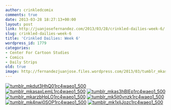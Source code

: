 ```yaml
---
author: crinkledcomix
comments: true
date: 2013-03-28 18:27:13+00:00
layout: post
link: http://juanjosefernandez.com/2013/03/28/crinkled-dailies-week-6/
slug: crinkled-dailies-week-6
title: 'Crinkled Dailies: Week 6'
wordpress_id: 1779
categories:
- Center For Cartoon Studies
- Comics
- Daily Strips
old: true
image: http://fernandezjuanjose.files.wordpress.com/2013/03/tumblr_mkasaxleml1rc4waeo1_500.gif
---
```

<!--more-->
[![tumblr_mkdut3HhQ01rc4waeo1_500](http://fernandezjuanjose.files.wordpress.com/2013/03/tumblr_mkdut3hhq01rc4waeo1_500.gif)](http://fernandezjuanjose.files.wordpress.com/2013/03/tumblr_mkdut3hhq01rc4waeo1_500.gif) [![tumblr_mkasaxLemL1rc4waeo1_500](http://fernandezjuanjose.files.wordpress.com/2013/03/tumblr_mkasaxleml1rc4waeo1_500.gif)](http://fernandezjuanjose.files.wordpress.com/2013/03/tumblr_mkasaxleml1rc4waeo1_500.gif) [![tumblr_mkas3hBlEp1rc4waeo1_500](http://fernandezjuanjose.files.wordpress.com/2013/03/tumblr_mkas3hblep1rc4waeo1_500.gif)](http://fernandezjuanjose.files.wordpress.com/2013/03/tumblr_mkas3hblep1rc4waeo1_500.gif) [![tumblr_mkarzbHpLO1rc4waeo1_500](http://fernandezjuanjose.files.wordpress.com/2013/03/tumblr_mkarzbhplo1rc4waeo1_500.gif)](http://fernandezjuanjose.files.wordpress.com/2013/03/tumblr_mkarzbhplo1rc4waeo1_500.gif) [![tumblr_mk5jt0vnzk1rc4waeo1_500](http://fernandezjuanjose.files.wordpress.com/2013/03/tumblr_mk5jt0vnzk1rc4waeo1_500.gif)](http://fernandezjuanjose.files.wordpress.com/2013/03/tumblr_mk5jt0vnzk1rc4waeo1_500.gif) [![tumblr_mk4nwi0SOP1rc4waeo1_500](http://fernandezjuanjose.files.wordpress.com/2013/03/tumblr_mk4nwi0sop1rc4waeo1_500.gif)](http://fernandezjuanjose.files.wordpress.com/2013/03/tumblr_mk4nwi0sop1rc4waeo1_500.gif) [![tumblr_mk1xljJozc1rc4waeo1_500](http://fernandezjuanjose.files.wordpress.com/2013/03/tumblr_mk1xljjozc1rc4waeo1_500.gif)](http://fernandezjuanjose.files.wordpress.com/2013/03/tumblr_mk1xljjozc1rc4waeo1_500.gif)
